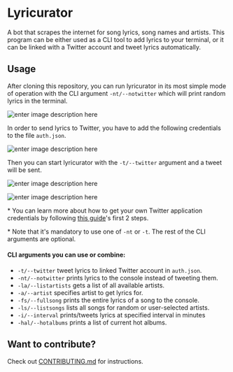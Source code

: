 

# Lyricurator

A bot that scrapes the internet for song lyrics, song names and artists. This program can be either used as a CLI tool to add lyrics to your terminal, or it can be linked with a Twitter account and tweet lyrics automatically.


## Usage

After cloning this repository, you can run lyricurator in its most simple mode of operation with the CLI argument `-nt/--notwitter` which will print random lyrics in the terminal.

![enter image description here](https://i.imgur.com/Jmvp2ir.png)

In order to send lyrics to Twitter, you have to add the following credentials to the file `auth.json`.

![enter image description here](https://i.imgur.com/zs3LAkI.png)

Then you can start lyricurator with the `-t/--twitter` argument and a tweet will be sent.

![enter image description here](https://i.imgur.com/MSaqJdQ.png)

![enter image description here](https://i.imgur.com/agau4aq.png)

\* You can learn more about how to get your own Twitter application credentials by following [this guide](https://www.digitalocean.com/community/tutorials/how-to-create-a-twitter-app-with-python)'s first 2 steps.

\* Note that it's mandatory to use one of `-nt` or `-t`. The rest of the CLI arguments are optional.
#### CLI arguments you can use or combine:
- `-t/--twitter` tweet lyrics to linked Twitter account in `auth.json`.
- `-nt/--notwitter` prints lyrics to the console instead of tweeting them.
- `-la/--listartists` gets a list of all available artists.
- `-a/--artist` specifies artist to get lyrics for.
- `-fs/--fullsong` prints the entire lyrics of a song to the console.
- `-ls/--listsongs` lists all songs for random or user-selected artists.
- `-i/--interval` prints/tweets lyrics at specified interval in minutes
- `-hal/--hotalbums` prints a list of current hot albums.


## Want to contribute?

Check out [CONTRIBUTING.md](https://github.com/MohamedYasser97/lyricurator/blob/master/CONTRIBUTING.md) for instructions.

